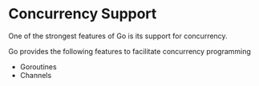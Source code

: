 # Concurrency Support

One of the strongest features of Go is its support for concurrency. 

Go provides the following features to facilitate concurrency programming

* Goroutines
* Channels
